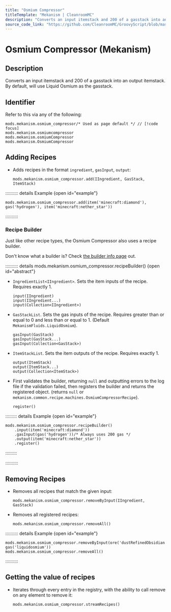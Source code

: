 ```yaml
---
title: "Osmium Compressor"
titleTemplate: "Mekanism | CleanroomMC"
description: "Converts an input itemstack and 200 of a gasstack into an output itemstack. By default, will use Liquid Osmium as the gasstack."
source_code_link: "https://github.com/CleanroomMC/GroovyScript/blob/master/src/main/java/com/cleanroommc/groovyscript/compat/mods/mekanism/OsmiumCompressor.java"
---
```


# Osmium Compressor (Mekanism)

## Description

Converts an input itemstack and 200 of a gasstack into an output itemstack. By default, will use Liquid Osmium as the gasstack.

## Identifier

Refer to this via any of the following:

```groovy:no-line-numbers {1}
mods.mekanism.osmium_compressor/* Used as page default */ // [!code focus]
mods.mekanism.osmiumcompressor
mods.mekanism.osmiumCompressor
mods.mekanism.OsmiumCompressor
```


## Adding Recipes

- Adds recipes in the format `ingredient`, `gasInput`, `output`:

    ```groovy:no-line-numbers
    mods.mekanism.osmium_compressor.add(IIngredient, GasStack, ItemStack)
    ```

:::::::::: details Example {open id="example"}
```groovy:no-line-numbers
mods.mekanism.osmium_compressor.add(item('minecraft:diamond'), gas('hydrogen'), item('minecraft:nether_star'))
```

::::::::::

### Recipe Builder

Just like other recipe types, the Osmium Compressor also uses a recipe builder.

Don't know what a builder is? Check [the builder info page](../../getting_started/builder.md) out.

:::::::::: details mods.mekanism.osmium_compressor.recipeBuilder() {open id="abstract"}
- `IngredientList<IIngredient>`. Sets the item inputs of the recipe. Requires exactly 1.

    ```groovy:no-line-numbers
    input(IIngredient)
    input(IIngredient...)
    input(Collection<IIngredient>)
    ```

- `GasStackList`. Sets the gas inputs of the recipe. Requires greater than or equal to 0 and less than or equal to 1. (Default `MekanismFluids.LiquidOsmium`).

    ```groovy:no-line-numbers
    gasInput(GasStack)
    gasInput(GasStack...)
    gasInput(Collection<GasStack>)
    ```

- `ItemStackList`. Sets the item outputs of the recipe. Requires exactly 1.

    ```groovy:no-line-numbers
    output(ItemStack)
    output(ItemStack...)
    output(Collection<ItemStack>)
    ```

- First validates the builder, returning `null` and outputting errors to the log file if the validation failed, then registers the builder and returns the registered object. (returns `null` or `mekanism.common.recipe.machines.OsmiumCompressorRecipe`).

    ```groovy:no-line-numbers
    register()
    ```

::::::::: details Example {open id="example"}
```groovy:no-line-numbers
mods.mekanism.osmium_compressor.recipeBuilder()
    .input(item('minecraft:diamond'))
    .gasInput(gas('hydrogen'))/* Always uses 200 gas */
    .output(item('minecraft:nether_star'))
    .register()
```


:::::::::

::::::::::

## Removing Recipes

- Removes all recipes that match the given input:

    ```groovy:no-line-numbers
    mods.mekanism.osmium_compressor.removeByInput(IIngredient, GasStack)
    ```

- Removes all registered recipes:

    ```groovy:no-line-numbers
    mods.mekanism.osmium_compressor.removeAll()
    ```

:::::::::: details Example {open id="example"}
```groovy:no-line-numbers
mods.mekanism.osmium_compressor.removeByInput(ore('dustRefinedObsidian'), gas('liquidosmium'))
mods.mekanism.osmium_compressor.removeAll()
```

::::::::::

## Getting the value of recipes

- Iterates through every entry in the registry, with the ability to call remove on any element to remove it:

    ```groovy:no-line-numbers
    mods.mekanism.osmium_compressor.streamRecipes()
    ```
